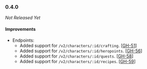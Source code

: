 ### 0.4.0

_Not Released Yet_

#### Improvements

- Endpoints:
    - Added support for `/v2/characters/:id/crafting`. [[GH-51](https://github.com/GW2ToolBelt/api-generator/issues/51)]
    - Added support for `/v2/characters/:id/heropoints`. [[GH-56](https://github.com/GW2ToolBelt/api-generator/issues/56)]
    - Added support for `/v2/characters/:id/quests`. [[GH-58](https://github.com/GW2ToolBelt/api-generator/issues/58)]
    - Added support for `/v2/characters/:id/recipes`. [[GH-59](https://github.com/GW2ToolBelt/api-generator/issues/59)]